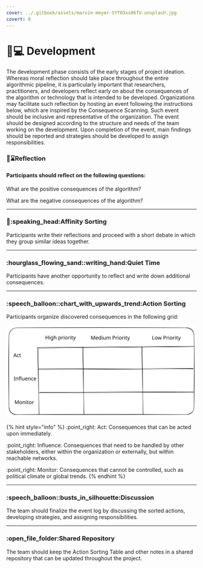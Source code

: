 ```yaml
---
cover: ../.gitbook/assets/marvin-meyer-SYTO3xs06fU-unsplash.jpg
coverY: 0
---
```


# 👩💻 Development

The development phase consists of the early stages of project ideation. Whereas moral reflection should take place throughout the entire algorithmic pipeline, it is particularly important that researchers, practitioners, and developers reflect early on about the consequences of the algorithm or technology that is intended to be developed. Organizations may facilitate such reflection by hosting an event following the instructions below, which are inspired by the Consequence Scanning. Such event should be inclusive and representative of the organization. The event should be designed according to the structure and needs of the team working on the development. Upon completion of the event, main findings should be reported and strategies should be developed to assign responsibilities.



### :thinking::hourglass:Reflection

#### Participants should reflect on the following questions:

What are the positive consequences of the algorithm?

What are the negative consequences of the algorithm?

***

### :scroll::speaking\_head:Affinity Sorting

Participants write their reflections and proceed with a short debate in which they group similar ideas together.

***

### :hourglass\_flowing\_sand::writing\_hand:Quiet Time

Participants have another opportunity to reflect and write down additional consequences.

***

### :speech\_balloon::chart\_with\_upwards\_trend:Action Sorting

Participants organize discovered consequences in the following grid:

<img src="../.gitbook/assets/file.excalidraw.svg" alt="" class="gitbook-drawing">

{% hint style="info" %}
:point\_right: Act: Consequences that can be acted upon immediately.

:point\_right: Influence: Consequences that need to be handled by other stakeholders, either within the organization or externally, but within reachable networks.

:point\_right: Monitor: Consequences that cannot be controlled, such as political climate or global trends.
{% endhint %}

***

### :speech\_balloon::busts\_in\_silhouette:Discussion

The team should finalize the event log by discussing the sorted actions, developing strategies, and assigning responsibilities.

***

### :open\_file\_folder:Shared Repository

The team should keep the Action Sorting Table and other notes in a shared repository that can be updated throughout the project.
